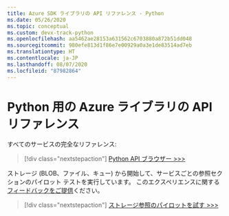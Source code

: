 ```yaml
---
title: Azure SDK ライブラリの API リファレンス - Python
ms.date: 05/26/2020
ms.topic: conceptual
ms.custom: devx-track-python
ms.openlocfilehash: aa5462ae28153a631562c6703880a872b51dd048
ms.sourcegitcommit: 980efe813d1f86e7e00929a0a3e1de83514ad7eb
ms.translationtype: HT
ms.contentlocale: ja-JP
ms.lasthandoff: 08/07/2020
ms.locfileid: "87982864"
---
```

# <a name="azure-libraries-for-python-api-reference"></a>Python 用の Azure ライブラリの API リファレンス

すべてのサービスの完全なリファレンス:

> [!div class="nextstepaction"]
> [Python API ブラウザー >>>](/python/api/?view=azure-python)

ストレージ (BLOB、ファイル、キュー) から開始して、サービスごとの参照セクションのパイロット テストを実行しています。 このエクスペリエンスに関する[フィードバックをご提供][1]ください。

> [!div class="nextstepaction"]
> [ストレージ参照のパイロットを試す >>>](/azure/developer/python/sdk/storage/overview)

[1]: https://github.com/MicrosoftDocs/azure-dev-docs/issues/new?title=&body=%0A%0A%5BEnter%20feedback%20here%5D%0A%0A%0A---%0A%23%23%23%23%20Document%20Details%0A%0A%E2%9A%A0%20*Do%20not%20edit%20this%20section.%20It%20is%20required%20for%20docs.microsoft.com%20%E2%9E%9F%20GitHub%20issue%20linking.*%0A%0A*%20ID%3A%20635f9d09-6ee3-183b-18a6-ef04dab435f5%0A*%20Version%20Independent%20ID%3A%201ff481e1-c4b2-af8b-0489-1f01a2ca3beb%0A*%20Content%3A%20%5BAzure%20SDK%20library%20API%20reference%20-%20Python%5D(https%3A%2F%2Fdocs.microsoft.com%2Fen-us%2Fazure%2Fdeveloper%2Fpython%2Fsdk-library-api-reference)%0A*%20Content%20Source%3A%20%5Barticles%2Fpython%2Fsdk-library-api-reference.md%5D(https%3A%2F%2Fgithub.com%2FMicrosoftDocs%2Fazure-dev-docs%2Fblob%2Fmaster%2Farticles%2Fpython%2Fsdk-library-api-reference.md)%0A*%20Product%3A%20**azure-python**%0A*%20GitHub%20Login%3A%20%40kraigb%0A*%20Microsoft%20Alias%3A%20**kraigb**
